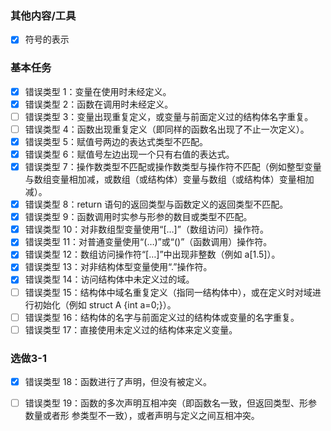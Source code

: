 ### 其他内容/工具
- [x] 符号的表示
### 基本任务
- [x] 错误类型 1：变量在使用时未经定义。
- [x] 错误类型 2：函数在调用时未经定义。
- [ ] 错误类型 3：变量出现重复定义，或变量与前面定义过的结构体名字重复。
- [ ] 错误类型 4：函数出现重复定义（即同样的函数名出现了不止一次定义）。
- [x] 错误类型 5：赋值号两边的表达式类型不匹配。
- [x] 错误类型 6：赋值号左边出现一个只有右值的表达式。
- [x] 错误类型 7：操作数类型不匹配或操作数类型与操作符不匹配（例如整型变量与数组变量相加减，或数组（或结构体）变量与数组（或结构体）变量相加减）。
- [x] 错误类型 8：return 语句的返回类型与函数定义的返回类型不匹配。
- [x] 错误类型 9：函数调用时实参与形参的数目或类型不匹配。
- [x] 错误类型 10：对非数组型变量使用“[…]”（数组访问）操作符。
- [x] 错误类型 11：对普通变量使用“(…)”或“()”（函数调用）操作符。
- [x] 错误类型 12：数组访问操作符“[…]”中出现非整数（例如 a[1.5]）。
- [x] 错误类型 13：对非结构体型变量使用“.”操作符。
- [x] 错误类型 14：访问结构体中未定义过的域。
- [ ] 错误类型 15：结构体中域名重复定义（指同一结构体中），或在定义时对域进行初始化（例如 struct A {int a=0;}）。
- [ ] 错误类型 16：结构体的名字与前面定义过的结构体或变量的名字重复。
- [ ] 错误类型 17：直接使用未定义过的结构体来定义变量。
### 选做3-1
- [x] 错误类型 18：函数进行了声明，但没有被定义。
- [ ] 错误类型 19：函数的多次声明互相冲突（即函数名一致，但返回类型、形参数量或者形 参类型不一致），或者声明与定义之间互相冲突。

